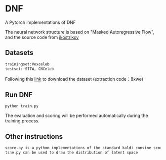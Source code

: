 # DNF
A Pytorch implementations of DNF

The neural network structure is based on "Masked Autoregressive Flow", and the source code from [ikostrikov](https://github.com/ikostrikov/pytorch-flows/blob/master/README.md)

## Datasets
```bash
trainingset:Voxceleb 
testset: SITW, CNCeleb
```
Following this [link](https://pan.baidu.com/s/1NZXZhKbrJUk75FDD4_p6PQ) to download the dataset 
(extraction code：8xwe)

## Run DNF
```bash
python train.py
```
The evaluation and scoring will be performed automatically during the training process.

## Other instructions
```bash
score.py is a python implementations of the standard kaldi consine scoring, you can also use kaldi to do the plda scoring
tsne.py can be used to draw the distribution of latent space 
```


